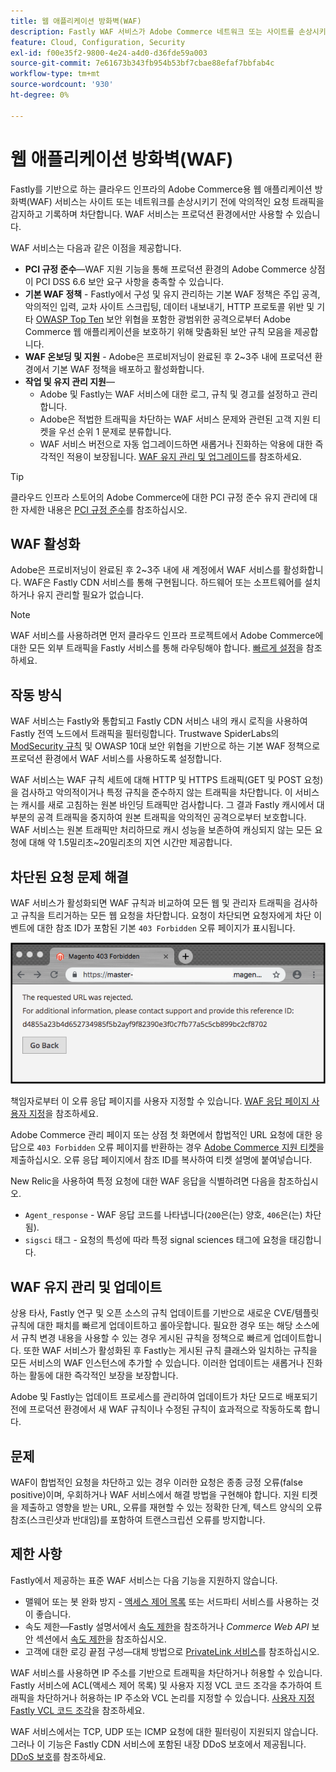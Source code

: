 ```yaml
---
title: 웹 애플리케이션 방화벽(WAF)
description: Fastly WAF 서비스가 Adobe Commerce 네트워크 또는 사이트를 손상시키기 전에 악의적인 요청 트래픽을 탐지하고 로그하고 차단하는 방법에 대해 알아봅니다.
feature: Cloud, Configuration, Security
exl-id: f00e35f2-9800-4e24-a4d0-d36fde59a003
source-git-commit: 7e61673b343fb954b53bf7cbae88efaf7bbfab4c
workflow-type: tm+mt
source-wordcount: '930'
ht-degree: 0%

---
```


# 웹 애플리케이션 방화벽(WAF)

Fastly를 기반으로 하는 클라우드 인프라의 Adobe Commerce용 웹 애플리케이션 방화벽(WAF) 서비스는 사이트 또는 네트워크를 손상시키기 전에 악의적인 요청 트래픽을 감지하고 기록하며 차단합니다. WAF 서비스는 프로덕션 환경에서만 사용할 수 있습니다.

WAF 서비스는 다음과 같은 이점을 제공합니다.

- **PCI 규정 준수**—WAF 지원 기능을 통해 프로덕션 환경의 Adobe Commerce 상점이 PCI DSS 6.6 보안 요구 사항을 충족할 수 있습니다.
- **기본 WAF 정책** - Fastly에서 구성 및 유지 관리하는 기본 WAF 정책은 주입 공격, 악의적인 입력, 교차 사이트 스크립팅, 데이터 내보내기, HTTP 프로토콜 위반 및 기타 [OWASP Top Ten](https://owasp.org/www-project-top-ten/) 보안 위협을 포함한 광범위한 공격으로부터 Adobe Commerce 웹 애플리케이션을 보호하기 위해 맞춤화된 보안 규칙 모음을 제공합니다.
- **WAF 온보딩 및 지원** - Adobe은 프로비저닝이 완료된 후 2~3주 내에 프로덕션 환경에서 기본 WAF 정책을 배포하고 활성화합니다.
- **작업 및 유지 관리 지원**—
   - Adobe 및 Fastly는 WAF 서비스에 대한 로그, 규칙 및 경고를 설정하고 관리합니다.
   - Adobe은 적법한 트래픽을 차단하는 WAF 서비스 문제와 관련된 고객 지원 티켓을 우선 순위 1 문제로 분류합니다.
   - WAF 서비스 버전으로 자동 업그레이드하면 새롭거나 진화하는 악용에 대한 즉각적인 적용이 보장됩니다. [WAF 유지 관리 및 업그레이드](#waf-maintenance-and-updates)를 참조하세요.

>[!TIP]
>
>클라우드 인프라 스토어의 Adobe Commerce에 대한 PCI 규정 준수 유지 관리에 대한 자세한 내용은 [PCI 규정 준수](https://business.adobe.com/kr/products/magento/pci-compliance.html)를 참조하십시오.

## WAF 활성화

Adobe은 프로비저닝이 완료된 후 2~3주 내에 새 계정에서 WAF 서비스를 활성화합니다. WAF은 Fastly CDN 서비스를 통해 구현됩니다. 하드웨어 또는 소프트웨어를 설치하거나 유지 관리할 필요가 없습니다.

>[!NOTE]
>
>WAF 서비스를 사용하려면 먼저 클라우드 인프라 프로젝트에서 Adobe Commerce에 대한 모든 외부 트래픽을 Fastly 서비스를 통해 라우팅해야 합니다. [빠르게 설정](fastly-configuration.md)을 참조하세요.

## 작동 방식

WAF 서비스는 Fastly와 통합되고 Fastly CDN 서비스 내의 캐시 로직을 사용하여 Fastly 전역 노드에서 트래픽을 필터링합니다. Trustwave SpiderLabs의 [ModSecurity 규칙](https://github.com/owasp-modsecurity/ModSecurity) 및 OWASP 10대 보안 위협을 기반으로 하는 기본 WAF 정책으로 프로덕션 환경에서 WAF 서비스를 사용하도록 설정합니다.

WAF 서비스는 WAF 규칙 세트에 대해 HTTP 및 HTTPS 트래픽(GET 및 POST 요청)을 검사하고 악의적이거나 특정 규칙을 준수하지 않는 트래픽을 차단합니다. 이 서비스는 캐시를 새로 고침하는 원본 바인딩 트래픽만 검사합니다. 그 결과 Fastly 캐시에서 대부분의 공격 트래픽을 중지하여 원본 트래픽을 악의적인 공격으로부터 보호합니다. WAF 서비스는 원본 트래픽만 처리하므로 캐시 성능을 보존하여 캐싱되지 않는 모든 요청에 대해 약 1.5밀리초~20밀리초의 지연 시간만 제공합니다.

## 차단된 요청 문제 해결

WAF 서비스가 활성화되면 WAF 규칙과 비교하여 모든 웹 및 관리자 트래픽을 검사하고 규칙을 트리거하는 모든 웹 요청을 차단합니다. 요청이 차단되면 요청자에게 차단 이벤트에 대한 참조 ID가 포함된 기본 `403 Forbidden` 오류 페이지가 표시됩니다.

![WAF 오류 페이지](../../assets/cdn/fastly-waf-403-error.png)

책임자로부터 이 오류 응답 페이지를 사용자 지정할 수 있습니다. [WAF 응답 페이지 사용자 지정](fastly-custom-response.md#customize-the-waf-error-page)을 참조하세요.

Adobe Commerce 관리 페이지 또는 상점 첫 화면에서 합법적인 URL 요청에 대한 응답으로 `403 Forbidden` 오류 페이지를 반환하는 경우 [Adobe Commerce 지원 티켓](https://experienceleague.adobe.com/ko/docs/commerce-knowledge-base/kb/help-center-guide/magento-help-center-user-guide#support-case)을 제출하십시오. 오류 응답 페이지에서 참조 ID를 복사하여 티켓 설명에 붙여넣습니다.

New Relic을 사용하여 특정 요청에 대한 WAF 응답을 식별하려면 다음을 참조하십시오.

- `Agent_response` - WAF 응답 코드를 나타냅니다(`200`은(는) 양호, `406`은(는) 차단됨).
- `sigsci` 태그 - 요청의 특성에 따라 특정 signal sciences 태그에 요청을 태깅합니다.

## WAF 유지 관리 및 업데이트

상용 타사, Fastly 연구 및 오픈 소스의 규칙 업데이트를 기반으로 새로운 CVE/템플릿 규칙에 대한 패치를 빠르게 업데이트하고 롤아웃합니다. 필요한 경우 또는 해당 소스에서 규칙 변경 내용을 사용할 수 있는 경우 게시된 규칙을 정책으로 빠르게 업데이트합니다. 또한 WAF 서비스가 활성화된 후 Fastly는 게시된 규칙 클래스와 일치하는 규칙을 모든 서비스의 WAF 인스턴스에 추가할 수 있습니다. 이러한 업데이트는 새롭거나 진화하는 활동에 대한 즉각적인 보장을 보장합니다.

Adobe 및 Fastly는 업데이트 프로세스를 관리하여 업데이트가 차단 모드로 배포되기 전에 프로덕션 환경에서 새 WAF 규칙이나 수정된 규칙이 효과적으로 작동하도록 합니다.

## 문제

WAF이 합법적인 요청을 차단하고 있는 경우 이러한 요청은 종종 긍정 오류(false positive)이며, 우회하거나 WAF 서비스에서 해결 방법을 구현해야 합니다. 지원 티켓을 제출하고 영향을 받는 URL, 오류를 재현할 수 있는 정확한 단계, 텍스트 양식의 오류 참조(스크린샷과 반대임)를 포함하여 트랜스크립션 오류를 방지합니다.

## 제한 사항

Fastly에서 제공하는 표준 WAF 서비스는 다음 기능을 지원하지 않습니다.

- 맬웨어 또는 봇 완화 방지 - [액세스 제어 목록](./fastly-vcl-allowlist.md) 또는 서드파티 서비스를 사용하는 것이 좋습니다.
- 속도 제한—Fastly 설명서에서 [속도 제한](https://github.com/fastly/fastly-magento2/blob/master/Documentation/Guides/RATE-LIMITING.md)을 참조하거나 _Commerce Web API_ 보안 섹션에서 [속도 제한](https://developer.adobe.com/commerce/webapi/get-started/rate-limiting/)을 참조하십시오.
- 고객에 대한 로깅 끝점 구성—대체 방법으로 [PrivateLink 서비스](../development/privatelink-service.md)를 참조하십시오.

WAF 서비스를 사용하면 IP 주소를 기반으로 트래픽을 차단하거나 허용할 수 있습니다. Fastly 서비스에 ACL(액세스 제어 목록) 및 사용자 지정 VCL 코드 조각을 추가하여 트래픽을 차단하거나 허용하는 IP 주소와 VCL 논리를 지정할 수 있습니다. [사용자 지정 Fastly VCL 코드 조각](fastly-vcl-custom-snippets.md)을 참조하세요.

WAF 서비스에서는 TCP, UDP 또는 ICMP 요청에 대한 필터링이 지원되지 않습니다. 그러나 이 기능은 Fastly CDN 서비스에 포함된 내장 DDoS 보호에서 제공됩니다. [DDoS 보호](fastly.md#ddos-protection)를 참조하세요.
